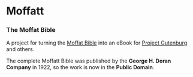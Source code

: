 # Moffatt
### The Moffat Bible

A project for turning the [Moffat Bible](https://en.wikipedia.org/wiki/Moffatt,_New_Translation) into an eBook for [Project Gutenburg](https://www.gutenberg.org/) and others.


The complete Moffatt Bible was published by the **George H. Doran Company** in 1922, so the work is now in the **Public Domain**.
